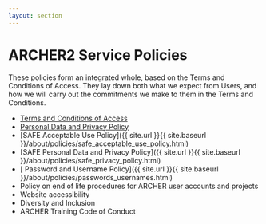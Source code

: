 ```yaml
---
layout: section
---
```


# ARCHER2 Service Policies 

These policies form an integrated whole, based on the Terms and Conditions of Access. They lay down both what we expect from Users, and how we will carry out the  commitments we make to them in the Terms and Conditions.


* [Terms and Conditions of Access](tandc.html)
* [Personal Data and Privacy Policy](privacy.html)
* [SAFE Acceptable Use Policy]({{ site.url }}{{ site.baseurl }}/about/policies/safe_acceptable_use_policy.html)
* [SAFE Personal Data and Privacy Policy]({{ site.url }}{{ site.baseurl }}/about/policies/safe_privacy_policy.html)
* [ Password and Username Policy]({{ site.url }}{{ site.baseurl }}/about/policies/passwords_usernames.html)
* Policy on end of life procedures for ARCHER user accounts and projects
* Website accessibility
* Diversity and Inclusion
* ARCHER Training Code of Conduct
